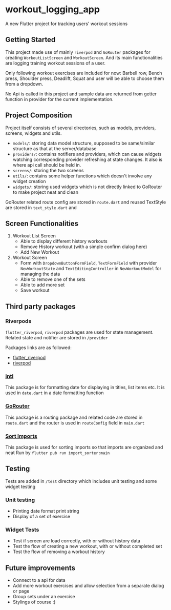 # workout_logging_app

A new Flutter project for tracking users' workout sessions

## Getting Started

This project made use of mainly `riverpod` and `GoRouter` packages for creating `WorkoutListScreen` and `WorkoutScreen`. And its main functionalities are logging training workout sessions of a user.

Only following workout exercises are included for now: Barbell row, Bench press, Shoulder press, Deadlift, Squat and user will be able to choose them from a dropdown. 

No Api is called in this project and sample data are returned from getter function in provider for the current implementation.

## Project Composition
Project itself consists of several directories, such as models, providers, screens, widgets and utils.

- `models/`: storing data model structure, supposed to be same/similar structure as that at the server/database
- `providers/`: contains notifiers and providers, which can cause widgets watching corresponding provider refreshing at state changes. It also is where api call should be held in.
- `screens/`: storing the two screens 
- `utils/`: contains some helper functions which doesn't involve any widget creation
- `widgets/`: storing used widgets which is not directly linked to GoRouter to make project neat and clean

GoRouter related route config are stored in `route.dart` and reused TextStyle are stored in `text_style.dart` and 

## Screen Functionalities
1. Workout List Screen
    - Able to display different history workouts
    - Remove History workout (with a simple confirm dialog here)
    - Add New Workout
2. Workout Screen
    - Form with `DropdownButtonFormField`, `TextFormField` with provider `NewWorkoutState` and `TextEditingController` in `NewWorkoutModel` for managing the data
    - Able to remove one of the sets 
    - Able to add more set
    - Save workout

## Third party packages

### Riverpods
`flutter_riverpod`, `riverpod` packages are used for state management. Related state and notifier are stored in `/provider`

Packages links are as followed:
- [flutter_riverpod](https://pub.dev/packages/flutter_riverpod)
- [riverpod](https://github.com/rrousselGit/riverpod)

### [intl](https://pub.dev/packages/intl)
This package is for formatting date for displaying in titles, list items etc. It is used in `date.dart` in a date formatting function

### [GoRouter](https://pub.dev/packages/go_router)
This package is a routing package and related code are stored in `route.dart` and the router is used in `routeConfig` field in `main.dart`

### [Sort Imports](https://pub.dartlang.org/packages/import_sorter)
This package is used for sorting imports so that imports are organized and neat
Run by `flutter pub run import_sorter:main`

## Testing
Tests are added in `/test` directory which includes unit testing and some widget testing

### Unit testing
- Printing date format print string
- Display of a set of exercise

### Widget Tests
- Test if screen are load correctly, with or without history data
- Test the flow of creating a new workout, with or without completed set 
- Test the flow of removing a workout history

## Future improvements
- Connect to a api for data
- Add more workout exercises and allow selection from a separate dialog or page
- Group sets under an exercise
- Stylings of course :)

